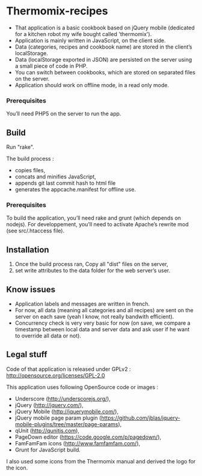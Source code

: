 # Thermomix-recipes

- That application is a basic cookbook based on jQuery mobile (dedicated for a kitchen robot my wife bought called 'thermomix').
- Application is mainly written in JavaScript, on the client side.
- Data (categories, recipes and cookbook name) are stored in the client’s localStorage.
- Data (localStorage exported in JSON) are persisted on the server using a small piece of code in PHP.
- You can switch between cookbooks, which are stored on separated files on the server.
- Application should work on offline mode, in a read only mode.

### Prerequisites

You’ll need PHP5 on the server to run the app.

## Build

Run "rake".

The build process :

- copies files,
- concats and minifies JavaScript,
- appends git last commit hash to html file
- generates the appcache.manifest for offline use.

### Prerequisites

To build the application, you’ll need rake and grunt (which depends on nodejs).
For developpement, you’ll need to activate Apache’s rewrite mod (see src/.htaccess file).

## Installation

1. Once the build process ran, Copy all "dist" files on the server,
2. set write attributes to the data folder for the web server’s user.

## Know issues

- Application labels and messages are written in french.
- For now, all data (meaning all categories and all recipes) are sent on the server on each save (yeah I know, not really bandwith efficient).
- Concurrency check is very very basic for now (on save, we compare a timestamp between local data and server data and ask user if he want to override all data or not).

## Legal stuff

Code of that application is released under GPLv2 : http://opensource.org/licenses/GPL-2.0

This application uses following OpenSource code or images : 
- Underscore (http://underscorejs.org/), 
- jQuery (http://jquery.com/), 
- jQuery Mobile (http://jquerymobile.com/), 
- jQuery mobile page param plugin (https://github.com/jblas/jquery-mobile-plugins/tree/master/page-params),
- qUnit (http://qunitjs.com),
- PageDown editor (https://code.google.com/p/pagedown/),
- FamFamFam icons (http://www.famfamfam.com/),
- Grunt for JavaScript build.

I also used some icons from the Thermomix manual and derived the logo for the icon.
